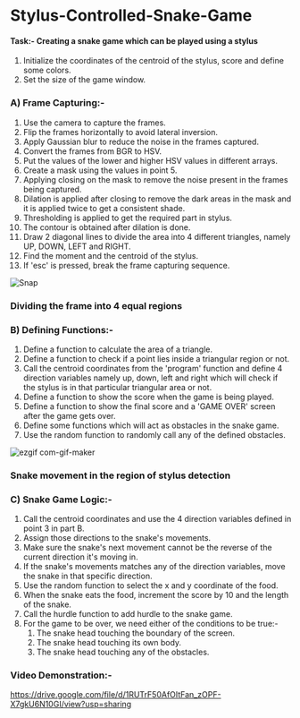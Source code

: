 # Stylus-Controlled-Snake-Game
#### Task:- Creating a snake game which can be played using a stylus

1. Initialize the coordinates of the centroid of the stylus, score and define some colors.
2. Set the size of the game window.

### A) Frame Capturing:-
1. Use the camera to capture the frames.
2. Flip the frames horizontally to avoid lateral inversion.
3. Apply Gaussian blur to reduce the noise in the frames captured.
4. Convert the frames from BGR to HSV.
5. Put the values of the lower and higher HSV values in different arrays.
6. Create a mask using the values in point 5.
7. Applying closing on the mask to remove the noise present in the frames being captured.
8. Dilation is applied after closing to remove the dark areas in the mask and it is applied twice to get a consistent shade.
9. Thresholding is applied to get the required part in stylus.
10. The contour is obtained after dilation is done.
11. Draw 2 diagonal lines to divide the area into 4 different triangles, namely UP, DOWN, LEFT and RIGHT.
12. Find the moment and the centroid of the stylus.
13. If 'esc' is pressed, break the frame capturing sequence. 

![Snap](https://user-images.githubusercontent.com/89793505/137143426-98663d3e-9de2-46fe-81f3-ac8ae3f8dcfa.png)
### **Dividing the frame into 4 equal regions** 

### B) Defining Functions:-
1. Define a function to calculate the area of a triangle.
2. Define a function to check if a point lies inside a triangular region or not.
3. Call the centroid coordinates from the 'program' function and define 4 direction variables namely up, down, left and right which will check if the stylus is in that particular    triangular area or not.
4. Define a function to show the score when the game is being played.
5. Define a function to show the final score and a 'GAME OVER' screen after the game gets over.
6. Define some functions which will act as obstacles in the snake game.
7. Use the random function to randomly call any of the defined obstacles.

![ezgif com-gif-maker](https://user-images.githubusercontent.com/89793505/137146636-dca5119c-4865-42c5-a94b-3d0384e25208.gif)
### Snake movement in the region of stylus detection

### C) Snake Game Logic:-
1. Call the centroid coordinates and use the 4 direction variables defined in point 3 in part B.
2. Assign those directions to the snake's movements.
3. Make sure the snake's next movement cannot be the reverse of the current direction it's moving in.
4. If the snake's movements matches any of the direction variables, move the snake in that specific direction.
5. Use the random function to select the x and y coordinate of the food.
6. When the snake eats the food, increment the score by 10 and the length of the snake.
7. Call the hurdle function to add hurdle to the snake game.
8. For the game to be over, we need either of the conditions to be true:-
   1. The snake head touching the boundary of the screen.
   2. The snake head touching its own body.
   3. The snake head touching any of the obstacles.
   
### Video Demonstration:-
https://drive.google.com/file/d/1RUTrF50AfOItFan_zOPF-X7gkU6N10GI/view?usp=sharing

